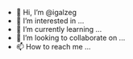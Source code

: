 - 👋 Hi, I’m @igalzeg
- 👀 I’m interested in ...
- 🌱 I’m currently learning ...
- 💞️ I’m looking to collaborate on ...
- 📫 How to reach me ...

<!---
igalzeg/igalzeg is a ✨ special ✨ repository because its `README.md` (this file) appears on your GitHub profile.
You can click the Preview link to take a look at your changes.
--->
